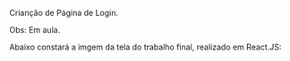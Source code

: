 Crianção de Página de Login.

Obs: Em aula.

Abaixo constará a imgem da tela do trabalho final, realizado em React.JS: